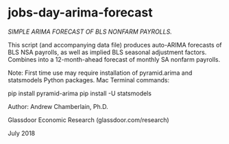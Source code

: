 # jobs-day-arima-forecast

*SIMPLE ARIMA FORECAST OF BLS NONFARM PAYROLLS.*

This script (and accompanying data file) produces auto-ARIMA forecasts of BLS NSA payrolls, as well as implied BLS seasonal adjustment factors. Combines into a 12-month-ahead forecast of monthly SA nonfarm payrolls.

Note: First time use may require installation of pyramid.arima and statsmodels Python packages. Mac Terminal commands:

pip install pyramid-arima
pip install -U statsmodels

Author: Andrew Chamberlain, Ph.D.

Glassdoor Economic Research (glassdoor.com/research)

July 2018
